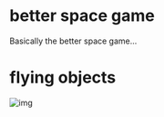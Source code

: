 # better space game
Basically the better space game...

# flying objects
![img](./skteches/sketch1.png)


